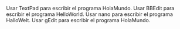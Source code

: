 Usar TextPad para escribir el programa HolaMundo. Usar BBEdit para escribir el
programa HelloWorld. Usar nano para escribir el programa HalloWelt. Usar gEdit
para escribir el programa HolaMundo.